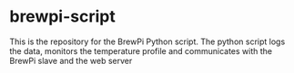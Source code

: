 brewpi-script
=============

This is the repository for the BrewPi Python script. The python script logs the data, monitors the temperature profile and communicates with the BrewPi slave and the web server